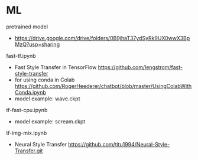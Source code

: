 # ML

pretrained model
- https://drive.google.com/drive/folders/0B9jhaT37ydSyRk9UX0wwX3BpMzQ?usp=sharing

fast-tf.ipynb
- Fast Style Transfer in TensorFlow https://github.com/lengstrom/fast-style-transfer
- for using conda in Colab https://github.com/RogerHeederer/chatbot/blob/master/UsingColabWithConda.ipynb
- model example: wave.ckpt

tf-fast-cpu.ipynb
- model example: scream.ckpt

tf-img-mix.ipynb
- Neural Style Transfer https://github.com/titu1994/Neural-Style-Transfer.git
